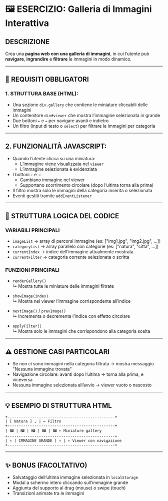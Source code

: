 # 🖼️ ESERCIZIO: Galleria di Immagini Interattiva

## DESCRIZIONE  
Crea una **pagina web con una galleria di immagini**, in cui l’utente può **navigare**, **ingrandire** e **filtrare** le immagini in modo dinamico.

---

## 📌 REQUISITI OBBLIGATORI

### 1. STRUTTURA BASE (HTML):
- Una sezione `div.gallery` che contiene le miniature cliccabili delle immagini
- Un contenitore `div#viewer` che mostra l’immagine selezionata in grande
- Due bottoni `←` e `→` per navigare avanti e indietro
- Un filtro (input di testo o `select`) per filtrare le immagini per categoria

---

## 2. FUNZIONALITÀ JAVASCRIPT:
- Quando l’utente clicca su una miniatura:
  - L’immagine viene visualizzata nel `viewer`
  - L’immagine selezionata è evidenziata
- I bottoni `←` e `→`:
  - Cambiano immagine nel viewer
  - Supportano scorrimento circolare (dopo l’ultima torna alla prima)
- Il filtro mostra solo le immagini della categoria inserita o selezionata
- Eventi gestiti tramite `addEventListener`

---

## 🔁 STRUTTURA LOGICA DEL CODICE

### VARIABILI PRINCIPALI
- `imageList` → array di percorsi immagine (es: ["img1.jpg", "img2.jpg", ...])
- `categoryList` → array parallelo con categorie (es: ["natura", "città", ...])
- `currentIndex` → indice dell’immagine attualmente mostrata
- `currentFilter` → categoria corrente selezionata o scritta

### FUNZIONI PRINCIPALI
- `renderGallery()`  
  ↳ Mostra tutte le miniature delle immagini filtrate

- `showImage(index)`  
  ↳ Mostra nel viewer l’immagine corrispondente all’indice

- `nextImage()` / `prevImage()`  
  ↳ Incrementa o decrementa l’indice con effetto circolare

- `applyFilter()`  
  ↳ Mostra solo le immagini che corrispondono alla categoria scelta

---

## ⚠️ GESTIONE CASI PARTICOLARI

- Se non ci sono immagini nella categoria filtrata → mostra messaggio "Nessuna immagine trovata"
- Navigazione circolare: avanti dopo l’ultima → torna alla prima, e viceversa
- Nessuna immagine selezionata all’avvio → viewer vuoto o nascosto

---

## 💡 ESEMPIO DI STRUTTURA HTML
```
+------------------------------------------------+
| [ Natura ] ⌄ | ← Filtro
+------------------------------------------------+
| 🖼️ | 🖼️ | 🖼️ | 🖼️ | 🖼️ ← Miniature gallery
+------------------------------------------------+
| ← [ IMMAGINE GRANDE ] → | ← Viewer con navigazione
+------------------------------------------------+
```


---

## ✨ BONUS (FACOLTATIVO)

- Salvataggio dell’ultima immagine selezionata in `localStorage`
- Modal a schermo intero cliccando sull’immagine grande
- Aggiunta del supporto al drag (mouse) o swipe (touch)
- Transizioni animate tra le immagini

